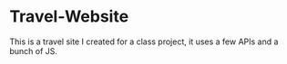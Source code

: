 # Travel-Website
This is a travel site I created for a class project, it uses a few APIs and a bunch of JS.
